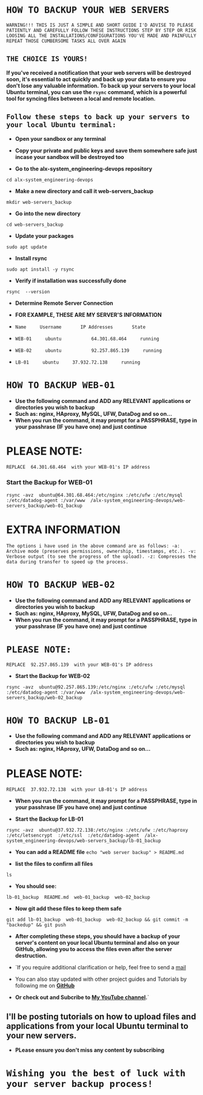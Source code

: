 # `HOW TO BACKUP YOUR WEB SERVERS`

`WARNING!!!
THIS IS JUST A SIMPLE AND SHORT GUIDE
I'D ADVISE TO PLEASE PATIENTLY AND CAREFULLY FOLLOW THESE INSTRUCTIONS STEP BY STEP
OR RISK LOOSING ALL THE INSTALLATIONS/CONFIGURATIONS YOU'VE MADE AND PAINFULLY REPEAT THOSE CUMBERSOME TASKS ALL OVER AGAIN`
## `THE CHOICE IS YOURS!`

**If you've received a notification that your web servers will be destroyed soon, it's essential to act quickly and back up your data to ensure you don't lose any valuable information. To back up your servers to your local Ubuntu terminal, you can use the `rsync` command, which is a powerful tool for syncing files between a local and remote location.**



## `Follow these steps to back up your servers to your local Ubuntu terminal:`

- **Open your sandbox or any  terminal**

- **Copy your private and public keys and save them somewhere safe just incase your sandbox will be destroyed too**

- **Go to the alx-system_engineering-devops repository**

`cd alx-system_engineering-devops`
 - **Make a new directory and call it web-servers_backup**

`mkdir web-servers_backup`

- **Go into the new directory**

`cd web-servers_backup`

- **Update your packages**

`sudo apt update`

- **Install rsync**

`sudo apt install -y rsync`

- **Verify if installation was successfully done**

`rsync  --version`

- **Determine Remote Server Connection**

- **FOR EXAMPLE, THESE ARE MY SERVER'S INFORMATION**

- `Name     Username       IP Addresses       State`
- `WEB-01     ubuntu		   64.301.68.464     running`	
- `WEB-02     ubuntu		   92.257.865.139     running`	
- `LB-01     ubuntu     37.932.72.138     running`


# `HOW TO BACKUP WEB-01`

- **Use the following command and ADD any RELEVANT applications or directories you wish to backup**
- **Such as: nginx, HAproxy, MySQL, UFW, DataDog and so on...**
- **When you run the command, it may prompt for a PASSPHRASE, type in your passhrase (IF you have one) and just continue**

# PLEASE NOTE:
`REPLACE  64.301.68.464  with your WEB-01's IP address`

### Start the Backup for WEB-01

`rsync -avz  ubuntu@64.301.68.464:/etc/nginx :/etc/ufw :/etc/mysql  :/etc/datadog-agent :/var/www  /alx-system_engineering-devops/web-servers_backup/web-01_backup`


# EXTRA INFORMATION
`The options i have used in the above command are as follows:
-a: Archive mode (preserves permissions, ownership, timestamps, etc.).
-v: Verbose output (to see the progress of the upload).
-z: Compresses the data during transfer to speed up the process.`


# `HOW TO BACKUP WEB-02`

- **Use the following command and ADD any RELEVANT applications or directories you wish to backup**
- **Such as: nginx, HAproxy, MySQL, UFW, DataDog and so on...**
- **When you run the command, it may prompt for a PASSPHRASE, type in your passhrase (IF you have one) and just continue**


# `PLEASE NOTE:`
`REPLACE  92.257.865.139  with your WEB-01's IP address`

- **Start the Backup for WEB-02**

`rsync -avz  ubuntu@92.257.865.139:/etc/nginx :/etc/ufw :/etc/mysql  :/etc/datadog-agent :/var/www  /alx-system_engineering-devops/web-servers_backup/web-02_backup`



# `HOW TO BACKUP LB-01`

- **Use the following command and ADD any RELEVANT applications or directories you wish to backup**
- **Such as: nginx, HAproxy, UFW, DataDog and so on...** 


# PLEASE NOTE:
`REPLACE  37.932.72.138  with your LB-01's IP address`

- **When you run the command, it may prompt for a PASSPHRASE, type in your passhrase (IF you have one) and just continue**

- **Start the Backup for LB-01**

`rsync -avz  ubuntu@37.932.72.138:/etc/nginx :/etc/ufw :/etc/haproxy :/etc/letsencrypt  :/etc/ssl  :/etc/datadog-agent  /alx-system_engineering-devops/web-servers_backup/lb-01_backup`

- **You can add a README file**
`echo "web server backup" > README.md`

- **list the files to confirm all files**

`ls `

- **You should see:**

`lb-01_backup  README.md  web-01_backup  web-02_backup`

- **Now git add these files to keep them safe**

`git add lb-01_backup  web-01_backup  web-02_backup && git commit -m "backedup" && git push`

- **After completing these steps, you should have a backup of your server's content on your local Ubuntu terminal and also on your GitHub,
allowing you to access the files even after the server destruction.**



- `If you require additional clarification or help, feel free to send a [mail](igbebestor72gmail.com)
- You can also stay updated with other project guides and Tutorials by following me on **[GitHub](https://github.com/besthor)**
- **Or check out and Subcribe to [My YouTube channel](https://www.youtube.com/channel/UCVLwEYPiV1omTB-8ZQAioyw).**`


## I'll be posting tutorials on how to upload files and applications from your local Ubuntu terminal to your new servers.
- **PLease ensure you don't miss any content by subscribing**
# `Wishing you the best of luck with your server backup process!`


